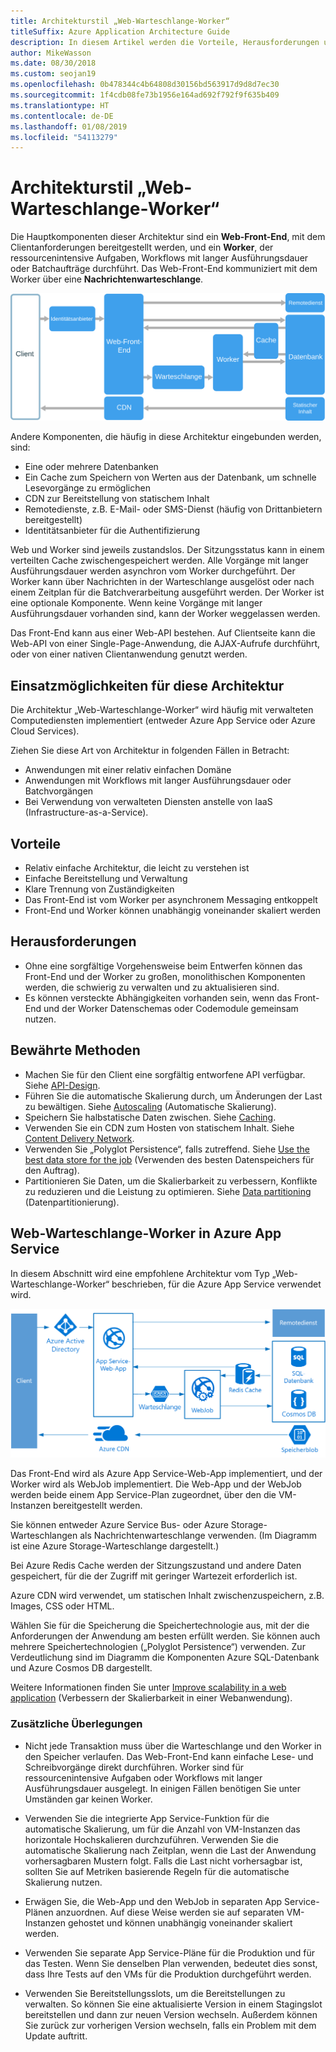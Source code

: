 ```yaml
---
title: Architekturstil „Web-Warteschlange-Worker“
titleSuffix: Azure Application Architecture Guide
description: In diesem Artikel werden die Vorteile, Herausforderungen und bewährten Methoden für Architekturen vom Typ „Web-Warteschlange-Worker“ in Azure beschrieben.
author: MikeWasson
ms.date: 08/30/2018
ms.custom: seojan19
ms.openlocfilehash: 0b478344c4b64808d30156bd563917d9d8d7ec30
ms.sourcegitcommit: 1f4cdb08fe73b1956e164ad692f792f9f635b409
ms.translationtype: HT
ms.contentlocale: de-DE
ms.lasthandoff: 01/08/2019
ms.locfileid: "54113279"
---
```

# <a name="web-queue-worker-architecture-style"></a>Architekturstil „Web-Warteschlange-Worker“

Die Hauptkomponenten dieser Architektur sind ein **Web-Front-End**, mit dem Clientanforderungen bereitgestellt werden, und ein **Worker**, der ressourcenintensive Aufgaben, Workflows mit langer Ausführungsdauer oder Batchaufträge durchführt.  Das Web-Front-End kommuniziert mit dem Worker über eine **Nachrichtenwarteschlange**.

![Logisches Diagramm der Architektur „Web-Warteschlange-Worker“](./images/web-queue-worker-logical.svg)

Andere Komponenten, die häufig in diese Architektur eingebunden werden, sind:

- Eine oder mehrere Datenbanken
- Ein Cache zum Speichern von Werten aus der Datenbank, um schnelle Lesevorgänge zu ermöglichen
- CDN zur Bereitstellung von statischem Inhalt
- Remotedienste, z.B. E-Mail- oder SMS-Dienst (häufig von Drittanbietern bereitgestellt)
- Identitätsanbieter für die Authentifizierung

Web und Worker sind jeweils zustandslos. Der Sitzungsstatus kann in einem verteilten Cache zwischengespeichert werden. Alle Vorgänge mit langer Ausführungsdauer werden asynchron vom Worker durchgeführt. Der Worker kann über Nachrichten in der Warteschlange ausgelöst oder nach einem Zeitplan für die Batchverarbeitung ausgeführt werden. Der Worker ist eine optionale Komponente. Wenn keine Vorgänge mit langer Ausführungsdauer vorhanden sind, kann der Worker weggelassen werden.

Das Front-End kann aus einer Web-API bestehen. Auf Clientseite kann die Web-API von einer Single-Page-Anwendung, die AJAX-Aufrufe durchführt, oder von einer nativen Clientanwendung genutzt werden.

## <a name="when-to-use-this-architecture"></a>Einsatzmöglichkeiten für diese Architektur

Die Architektur „Web-Warteschlange-Worker“ wird häufig mit verwalteten Computediensten implementiert (entweder Azure App Service oder Azure Cloud Services).

Ziehen Sie diese Art von Architektur in folgenden Fällen in Betracht:

- Anwendungen mit einer relativ einfachen Domäne
- Anwendungen mit Workflows mit langer Ausführungsdauer oder Batchvorgängen
- Bei Verwendung von verwalteten Diensten anstelle von IaaS (Infrastructure-as-a-Service).

## <a name="benefits"></a>Vorteile

- Relativ einfache Architektur, die leicht zu verstehen ist
- Einfache Bereitstellung und Verwaltung
- Klare Trennung von Zuständigkeiten
- Das Front-End ist vom Worker per asynchronem Messaging entkoppelt
- Front-End und Worker können unabhängig voneinander skaliert werden

## <a name="challenges"></a>Herausforderungen

- Ohne eine sorgfältige Vorgehensweise beim Entwerfen können das Front-End und der Worker zu großen, monolithischen Komponenten werden, die schwierig zu verwalten und zu aktualisieren sind.
- Es können versteckte Abhängigkeiten vorhanden sein, wenn das Front-End und der Worker Datenschemas oder Codemodule gemeinsam nutzen.

## <a name="best-practices"></a>Bewährte Methoden

- Machen Sie für den Client eine sorgfältig entworfene API verfügbar. Siehe [API-Design][api-design].
- Führen Sie die automatische Skalierung durch, um Änderungen der Last zu bewältigen. Siehe [Autoscaling][autoscaling] (Automatische Skalierung).
- Speichern Sie halbstatische Daten zwischen. Siehe [Caching][caching].
- Verwenden Sie ein CDN zum Hosten von statischem Inhalt. Siehe [Content Delivery Network][cdn].
- Verwenden Sie „Polyglot Persistence“, falls zutreffend. Siehe [Use the best data store for the job][polyglot] (Verwenden des besten Datenspeichers für den Auftrag).
- Partitionieren Sie Daten, um die Skalierbarkeit zu verbessern, Konflikte zu reduzieren und die Leistung zu optimieren. Siehe [Data partitioning][data-partition] (Datenpartitionierung).

## <a name="web-queue-worker-on-azure-app-service"></a>Web-Warteschlange-Worker in Azure App Service

In diesem Abschnitt wird eine empfohlene Architektur vom Typ „Web-Warteschlange-Worker“ beschrieben, für die Azure App Service verwendet wird.

![Physisches Diagramm der Architektur „Web-Warteschlange-Worker“](./images/web-queue-worker-physical.png)

Das Front-End wird als Azure App Service-Web-App implementiert, und der Worker wird als WebJob implementiert. Die Web-App und der WebJob werden beide einem App Service-Plan zugeordnet, über den die VM-Instanzen bereitgestellt werden.

Sie können entweder Azure Service Bus- oder Azure Storage-Warteschlangen als Nachrichtenwarteschlange verwenden. (Im Diagramm ist eine Azure Storage-Warteschlange dargestellt.)

Bei Azure Redis Cache werden der Sitzungszustand und andere Daten gespeichert, für die der Zugriff mit geringer Wartezeit erforderlich ist.

Azure CDN wird verwendet, um statischen Inhalt zwischenzuspeichern, z.B. Images, CSS oder HTML.

Wählen Sie für die Speicherung die Speichertechnologie aus, mit der die Anforderungen der Anwendung am besten erfüllt werden. Sie können auch mehrere Speichertechnologien („Polyglot Persistence“) verwenden. Zur Verdeutlichung sind im Diagramm die Komponenten Azure SQL-Datenbank und Azure Cosmos DB dargestellt.

Weitere Informationen finden Sie unter [Improve scalability in a web application][scalable-web-app] (Verbessern der Skalierbarkeit in einer Webanwendung).

### <a name="additional-considerations"></a>Zusätzliche Überlegungen

- Nicht jede Transaktion muss über die Warteschlange und den Worker in den Speicher verlaufen. Das Web-Front-End kann einfache Lese- und Schreibvorgänge direkt durchführen. Worker sind für ressourcenintensive Aufgaben oder Workflows mit langer Ausführungsdauer ausgelegt. In einigen Fällen benötigen Sie unter Umständen gar keinen Worker.

- Verwenden Sie die integrierte App Service-Funktion für die automatische Skalierung, um für die Anzahl von VM-Instanzen das horizontale Hochskalieren durchzuführen. Verwenden Sie die automatische Skalierung nach Zeitplan, wenn die Last der Anwendung vorhersagbaren Mustern folgt. Falls die Last nicht vorhersagbar ist, sollten Sie auf Metriken basierende Regeln für die automatische Skalierung nutzen.

- Erwägen Sie, die Web-App und den WebJob in separaten App Service-Plänen anzuordnen. Auf diese Weise werden sie auf separaten VM-Instanzen gehostet und können unabhängig voneinander skaliert werden.

- Verwenden Sie separate App Service-Pläne für die Produktion und für das Testen. Wenn Sie denselben Plan verwenden, bedeutet dies sonst, dass Ihre Tests auf den VMs für die Produktion durchgeführt werden.

- Verwenden Sie Bereitstellungsslots, um die Bereitstellungen zu verwalten. So können Sie eine aktualisierte Version in einem Stagingslot bereitstellen und dann zur neuen Version wechseln. Außerdem können Sie zurück zur vorherigen Version wechseln, falls ein Problem mit dem Update auftritt.

<!-- links -->

[api-design]: ../../best-practices/api-design.md
[autoscaling]: ../../best-practices/auto-scaling.md
[caching]: ../../best-practices/caching.md
[cdn]: ../../best-practices/cdn.md
[data-partition]: ../../best-practices/data-partitioning.md
[polyglot]: ../design-principles/use-the-best-data-store.md
[scalable-web-app]: ../../reference-architectures/app-service-web-app/scalable-web-app.md